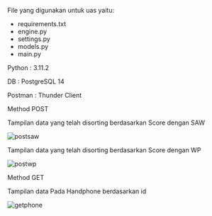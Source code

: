File yang digunakan untuk uas yaitu:
- requirements.txt
- engine.py
- settings.py
- models.py
- main.py

Python : 3.11.2

DB : PostgreSQL 14

Postman : Thunder Client

Method POST

Tampilan data yang telah disorting berdasarkan Score dengan SAW

![postsaw](https://github.com/hildafebb22/UAS_SPK/assets/133619206/8fe2771d-fe43-42a7-a1cd-6f55fe698efb)

Tampilan data yang telah disorting berdasarkan Score dengan WP

![postwp](https://github.com/hildafebb22/UAS_SPK/assets/133619206/e6e8c564-4fe2-4e27-86e0-aa66217fc972)

Method GET

Tampilan data Pada Handphone berdasarkan id

![getphone](https://github.com/hildafebb22/UAS_SPK/assets/133619206/13f9cdc0-b5a4-480d-a2d7-c156942666d4)
